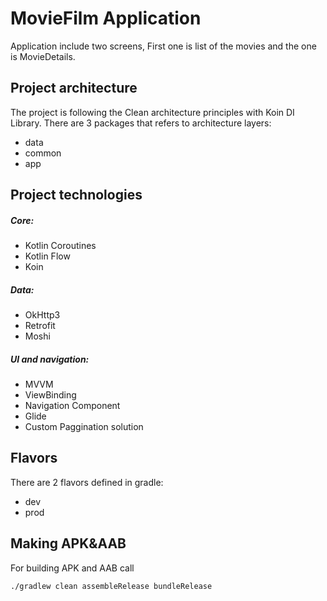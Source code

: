 # MovieFilm Application

Application include two screens, First one is list of the movies and the one is MovieDetails.

## Project architecture

The project is following the Clean architecture principles with Koin DI Library. There are 3 packages that refers to
architecture layers:

- data
- common
- app

## Project technologies

##### Core:

- Kotlin Coroutines
- Kotlin Flow
- Koin

##### Data:

- OkHttp3
- Retrofit
- Moshi

##### UI and navigation:

- MVVM
- ViewBinding
- Navigation Component
- Glide
- Custom Paggination solution

## Flavors

There are 2 flavors defined in gradle:

- dev
- prod

## Making APK&AAB

For building APK and AAB call

`./gradlew clean assembleRelease bundleRelease`
